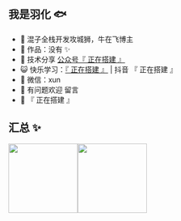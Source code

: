 ## 我是羽化 🐟

- 🐧 混子全栈开发攻城狮，牛在飞博主
- 🏡 作品：没有 ✨
- 🌱 技术分享 <a href="" target="_blank">公众号『 正在搭建 』</a>
- 😺 快乐学习：<a href="" target="_blank">『 正在搭建 』</a> | 抖音 『 正在搭建 』
- 💬 微信：xun
- 🤔 有问题欢迎 留言
- 👬 『 正在搭建 』

## 汇总 ✨

<img align="" height="137px" src="https://github-readme-stats.vercel.app/api?username=Alibaba&hide_title=true&hide_border=true&show_icons=true&include_all_commits=true&line_height=21&bg_color=0,EC6C6C,FFD479,FFFC79,73FA79&theme=graywhite&locale=cn" /><img align="" height="137px" src="https://github-readme-stats.vercel.app/api/top-langs/?username=Alibaba&hide_title=true&hide_border=true&layout=compact&bg_color=0,73FA79,73FDFF,D783FF&theme=graywhite&locale=cn" />
